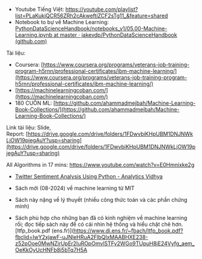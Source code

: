 - Youtube Tiếng Việt: https://youtube.com/playlist?list=PLaKukjQCR56ZRh2cAkweftiZCF2sTg11_&feature=shared
- Notebook to bự về Machine Learning: [PythonDataScienceHandbook/notebooks_v1/05.00-Machine-Learning.ipynb at master · jakevdp/PythonDataScienceHandbook (github.com)](https://github.com/jakevdp/PythonDataScienceHandbook/blob/master/notebooks_v1/05.00-Machine-Learning.ipynb)

Tài liệu:

- Coursera: [https://www.coursera.org/programs/veterans-job-training-program-h5rnn/professional-certificates/ibm-machine-learning/](https://www.coursera.org/programs/veterans-job-training-program-h5rnn/professional-certificates/ibm-machine-learning/)
- [https://machinelearningcoban.com/](https://machinelearningcoban.com/)
- 180 CUỐN ML: [https://github.com/ahammadmejbah/Machine-Learning-Book-Collections/](https://github.com/ahammadmejbah/Machine-Learning-Book-Collections/)

Link tài liệu: Slide, Report: [https://drive.google.com/drive/folders/1FDwvbiKHpUBM1DNJNWkLjOW19pjegAuY?usp=sharing](https://drive.google.com/drive/folders/1FDwvbiKHpUBM1DNJNWkLjOW19pjegAuY?usp=sharing)

All Algorithms in 17 mins: https://www.youtube.com/watch?v=E0Hmnixke2g
- [Twitter Sentiment Analysis Using Python - Analytics Vidhya](https://courses.analyticsvidhya.com/courses/twitter-sentiment-analysis)

- Sách mới (08-2024) về machine learning từ MIT

- Sách này nặng về lý thuyết (nhiều công thức toán và các phần chứng minh)

- Sách phù hợp cho những bạn đã có kinh nghiệm về machine learning rồi; đọc tiếp sách này để có cái nhìn hệ thống và hiểu chặt chẽ hơn.
[ltfp_book.pdf (ens.fr)](https://www.di.ens.fr/~fbach/ltfp_book.pdf?fbclid=IwY2xjawF-uJNleHRuA2FlbQIxMAABHXE238-z52pOoe0MwNZirUpEr2IuROpOmvlSTFy2WGo9TUpuH8iE24Vyfg_aem_OeKkOyUcHNFb8i5bTq7H5A

